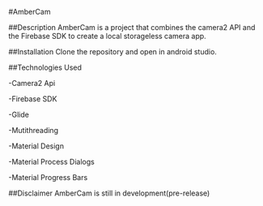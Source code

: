 #AmberCam

##Description
AmberCam is a project that combines the camera2 API and the Firebase SDK to create a local storageless camera app. 

##Installation
Clone the repository and open in android studio. 

##Technologies Used

-Camera2 Api

-Firebase SDK

-Glide

-Mutithreading

-Material Design

-Material Process Dialogs

-Material Progress Bars

##Disclaimer
AmberCam is still in development(pre-release)
